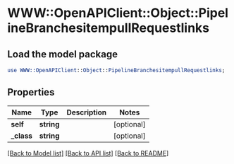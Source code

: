 # WWW::OpenAPIClient::Object::PipelineBranchesitempullRequestlinks

## Load the model package
```perl
use WWW::OpenAPIClient::Object::PipelineBranchesitempullRequestlinks;
```

## Properties
Name | Type | Description | Notes
------------ | ------------- | ------------- | -------------
**self** | **string** |  | [optional] 
**_class** | **string** |  | [optional] 

[[Back to Model list]](../README.md#documentation-for-models) [[Back to API list]](../README.md#documentation-for-api-endpoints) [[Back to README]](../README.md)


